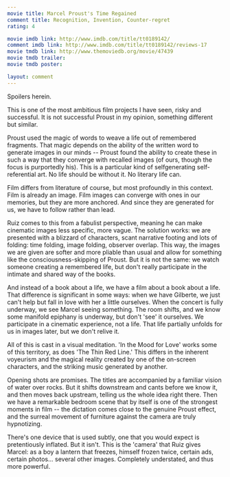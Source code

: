 ```yaml
---
movie title: Marcel Proust's Time Regained
comment title: Recognition, Invention, Counter-regret
rating: 4

movie imdb link: http://www.imdb.com/title/tt0189142/
comment imdb link: http://www.imdb.com/title/tt0189142/reviews-17
movie tmdb link: http://www.themoviedb.org/movie/47439
movie tmdb trailer: 
movie tmdb poster: 

layout: comment
---
```


Spoilers herein.

This is one of the most ambitious film projects I have seen, risky and successful. It is not successful Proust in my opinion, something different but similar.

Proust used the magic of words to weave a life out of remembered fragments. That magic depends on the ability of the written word to generate images in our minds -- Proust found the ability to create these in such a way that they converge with recalled images (of ours, though the focus is purportedly his). This is a particular kind of selfgenerating self-referential art. No life should be without it. No literary life can.

Film differs from literature of course, but most profoundly in this context. Film is already an image. Film images can converge with ones in our memories, but they are more anchored. And since they are generated for us, we have to follow rather than lead. 

Ruiz comes to this from a fabulist perspective, meaning he can make cinematic images less specific, more vague. The solution works: we are presented with a blizzard of characters, scant narrative footing and lots of folding: time folding, image folding, observer overlap. This way, the images we are given are softer and more pliable than usual and allow for something like the consciousness-skipping of Proust. But it is not the same: we watch someone creating a remembered life, but don't really participate in the intimate and shared way of the books.

And instead of a book about a life, we have a film about a book about a life. That difference is significant in some ways: when we have Gilberte, we just can't help but fall in love with her a little ourselves. When the concert is fully underway, we see Marcel seeing something. The room shifts, and we know some manifold epiphany is underway, but don't 'see' it ourselves. We participate in a cinematic experience, not a life. That life partially unfolds for us in images later, but we don't relive it.

All of this is cast in a visual meditation. 'In the Mood for Love' works some of this territory, as does 'The Thin Red Line.' This differs in the inherent voyeurism and the magical reality created by one of the on-screen characters, and the striking music generated by another.

Opening shots are promises. The titles are accompanied by a familiar vision of water over rocks. But it shifts downstream and cants before we know it, and then moves back upstream, telling us the whole idea right there. Then we have a remarkable bedroom scene that by itself is one of the strongest moments in film -- the dictation comes close to the genuine Proust effect, and the surreal movement of furniture against the camera are truly hypnotizing.

There's one device that is used subtly, one that you would expect is pretentiously inflated. But it isn't. This is the 'camera' that Ruiz gives Marcel: as a boy a lantern that freezes, himself frozen twice, certain ads, certain photos... several other images. Completely understated, and thus more powerful.